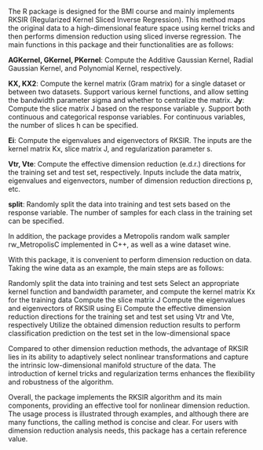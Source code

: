 The R package is designed for the BMI course and mainly implements RKSIR (Regularized Kernel Sliced Inverse Regression). This method maps the original data to a high-dimensional feature space using kernel tricks and then performs dimension reduction using sliced inverse regression. The main functions in this package and their functionalities are as follows:

**AGKernel, GKernel, PKernel**: Compute the Additive Gaussian Kernel, Radial Gaussian Kernel, and Polynomial Kernel, respectively.

**KX, KX2**: Compute the kernel matrix (Gram matrix) for a single dataset or between two datasets. Support various kernel functions, and allow setting the bandwidth parameter sigma and whether to centralize the matrix.
**Jy**: Compute the slice matrix J based on the response variable y. Support both continuous and categorical response variables. For continuous variables, the number of slices h can be specified.

**Ei**: Compute the eigenvalues and eigenvectors of RKSIR. The inputs are the kernel matrix Kx, slice matrix J, and regularization parameter s.

**Vtr, Vte**: Compute the effective dimension reduction (e.d.r.) directions for the training set and test set, respectively. Inputs include the data matrix, eigenvalues and eigenvectors, number of dimension reduction directions p, etc.

**split**: Randomly split the data into training and test sets based on the response variable. The number of samples for each class in the training set can be specified.

In addition, the package provides a Metropolis random walk sampler rw_MetropolisC implemented in C++, as well as a wine dataset wine.

With this package, it is convenient to perform dimension reduction on data. Taking the wine data as an example, the main steps are as follows:

Randomly split the data into training and test sets
Select an appropriate kernel function and bandwidth parameter, and compute the kernel matrix Kx for the training data
Compute the slice matrix J
Compute the eigenvalues and eigenvectors of RKSIR using Ei
Compute the effective dimension reduction directions for the training set and test set using Vtr and Vte, respectively
Utilize the obtained dimension reduction results to perform classification prediction on the test set in the low-dimensional space


Compared to other dimension reduction methods, the advantage of RKSIR lies in its ability to adaptively select nonlinear transformations and capture the intrinsic low-dimensional manifold structure of the data. The introduction of kernel tricks and regularization terms enhances the flexibility and robustness of the algorithm.

Overall, the package implements the RKSIR algorithm and its main components, providing an effective tool for nonlinear dimension reduction. The usage process is illustrated through examples, and although there are many functions, the calling method is concise and clear. For users with dimension reduction analysis needs, this package has a certain reference value.
